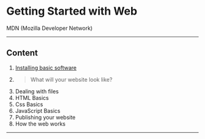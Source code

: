 # Getting Started with Web 
 MDN (Mozilla Developer Network)

---

## Content

1. [Installing basic software](./1-installing-basic-software/ch01.md)
2. >What will your website look like?
3. Dealing with files
4. HTML Basics
5. Css Basics
6. JavaScript Basics
7. Publishing your website
8. How the web works

---

